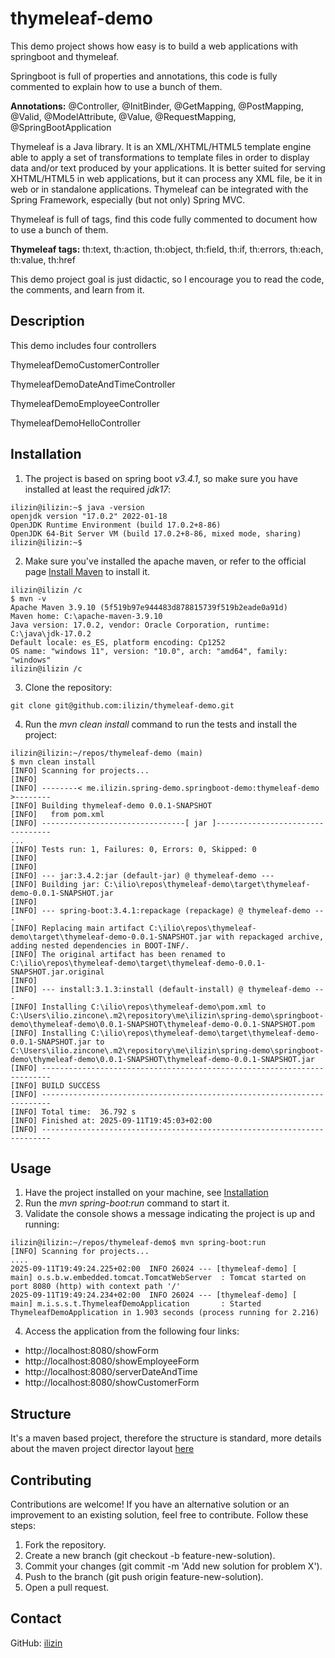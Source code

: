 # thymeleaf-demo

This demo project shows how easy is to build a web applications with springboot and thymeleaf.

Springboot is full of properties and annotations, this code is fully commented to explain how to use a bunch of them.

**Annotations:** @Controller, @InitBinder, @GetMapping, @PostMapping, @Valid, @ModelAttribute, @Value, @RequestMapping,
@SpringBootApplication

Thymeleaf is a Java library. It is an XML/XHTML/HTML5 template engine able to apply a set of transformations to template files in order to display data and/or text produced by your applications.
It is better suited for serving XHTML/HTML5 in web applications, but it can process any XML file, be it in web or in standalone applications.
Thymeleaf can be integrated with the Spring Framework, especially (but not only) Spring MVC.

Thymeleaf is full of tags, find this code fully commented to document how to use a bunch of them.

**Thymeleaf tags:** th:text, th:action, th:object, th:field, th:if, th:errors, th:each, th:value, th:href

This demo project goal is just didactic, so I encourage you to read the code, the comments, and learn from it.

## Description

This demo includes four controllers

ThymeleafDemoCustomerController

ThymeleafDemoDateAndTimeController

ThymeleafDemoEmployeeController

ThymeleafDemoHelloController

## Installation

1. The project is based on spring boot <i>v3.4.1</i>, so make sure you have installed at least the required *jdk17*:
```
ilizin@ilizin:~$ java -version
openjdk version "17.0.2" 2022-01-18
OpenJDK Runtime Environment (build 17.0.2+8-86)
OpenJDK 64-Bit Server VM (build 17.0.2+8-86, mixed mode, sharing)
ilizin@ilizin:~$ 
```

2. Make sure you've installed the apache maven, or refer to the official page [Install Maven](https://maven.apache.org/install.html)
to install it.
```
ilizin@ilizin /c
$ mvn -v
Apache Maven 3.9.10 (5f519b97e944483d878815739f519b2eade0a91d)
Maven home: C:\apache-maven-3.9.10
Java version: 17.0.2, vendor: Oracle Corporation, runtime: C:\java\jdk-17.0.2
Default locale: es_ES, platform encoding: Cp1252
OS name: "windows 11", version: "10.0", arch: "amd64", family: "windows"
ilizin@ilizin /c
```

3. Clone the repository:
```
git clone git@github.com:ilizin/thymeleaf-demo.git
```

4. Run the <i>mvn clean install</i> command to run the tests and install the project:
```
ilizin@ilizin:~/repos/thymeleaf-demo (main)
$ mvn clean install
[INFO] Scanning for projects...
[INFO]
[INFO] --------< me.ilizin.spring-demo.springboot-demo:thymeleaf-demo >--------
[INFO] Building thymeleaf-demo 0.0.1-SNAPSHOT
[INFO]   from pom.xml
[INFO] --------------------------------[ jar ]---------------------------------
...
[INFO] Tests run: 1, Failures: 0, Errors: 0, Skipped: 0
[INFO]
[INFO]
[INFO] --- jar:3.4.2:jar (default-jar) @ thymeleaf-demo ---
[INFO] Building jar: C:\ilio\repos\thymeleaf-demo\target\thymeleaf-demo-0.0.1-SNAPSHOT.jar
[INFO]
[INFO] --- spring-boot:3.4.1:repackage (repackage) @ thymeleaf-demo ---
[INFO] Replacing main artifact C:\ilio\repos\thymeleaf-demo\target\thymeleaf-demo-0.0.1-SNAPSHOT.jar with repackaged archive, adding nested dependencies in BOOT-INF/.
[INFO] The original artifact has been renamed to C:\ilio\repos\thymeleaf-demo\target\thymeleaf-demo-0.0.1-SNAPSHOT.jar.original
[INFO]
[INFO] --- install:3.1.3:install (default-install) @ thymeleaf-demo ---
[INFO] Installing C:\ilio\repos\thymeleaf-demo\pom.xml to C:\Users\ilio.zincone\.m2\repository\me\ilizin\spring-demo\springboot-demo\thymeleaf-demo\0.0.1-SNAPSHOT\thymeleaf-demo-0.0.1-SNAPSHOT.pom
[INFO] Installing C:\ilio\repos\thymeleaf-demo\target\thymeleaf-demo-0.0.1-SNAPSHOT.jar to C:\Users\ilio.zincone\.m2\repository\me\ilizin\spring-demo\springboot-demo\thymeleaf-demo\0.0.1-SNAPSHOT\thymeleaf-demo-0.0.1-SNAPSHOT.jar
[INFO] ------------------------------------------------------------------------
[INFO] BUILD SUCCESS
[INFO] ------------------------------------------------------------------------
[INFO] Total time:  36.792 s
[INFO] Finished at: 2025-09-11T19:45:03+02:00
[INFO] ------------------------------------------------------------------------
```

## Usage

1. Have the project installed on your machine, see [Installation](#installation)
2. Run the <i>mvn spring-boot:run</i> command to start it.
3. Validate the console shows a message indicating the project is up and running:
```
ilizin@ilizin:~/repos/thymeleaf-demo$ mvn spring-boot:run
[INFO] Scanning for projects...
....
2025-09-11T19:49:24.225+02:00  INFO 26024 --- [thymeleaf-demo] [           main] o.s.b.w.embedded.tomcat.TomcatWebServer  : Tomcat started on port 8080 (http) with context path '/'
2025-09-11T19:49:24.234+02:00  INFO 26024 --- [thymeleaf-demo] [           main] m.i.s.s.t.ThymeleafDemoApplication       : Started ThymeleafDemoApplication in 1.903 seconds (process running for 2.216)
```
4. Access the application from the following four links:

* http://localhost:8080/showForm
* http://localhost:8080/showEmployeeForm
* http://localhost:8080/serverDateAndTime
* http://localhost:8080/showCustomerForm

## Structure

It's a maven based project, therefore the structure is standard, more details about the maven project director layout  [here](https://maven.apache.org/guides/introduction/introduction-to-the-standard-directory-layout.html)

## Contributing

Contributions are welcome! If you have an alternative solution or an improvement to an existing solution, feel free to contribute. Follow these steps:

1. Fork the repository.
2. Create a new branch (git checkout -b feature-new-solution).
3. Commit your changes (git commit -m 'Add new solution for problem X').
4. Push to the branch (git push origin feature-new-solution).
5. Open a pull request.

## Contact

GitHub: [ilizin](https://github.com/ilizin)
  